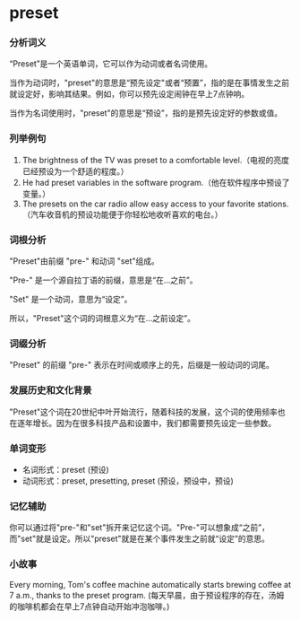 # preset

### 分析词义

  

“Preset”是一个英语单词，它可以作为动词或者名词使用。

  

当作为动词时，"preset"的意思是“预先设定"或者“预置”，指的是在事情发生之前就设定好，影响其结果。例如，你可以预先设定闹钟在早上7点钟响。

  

当作为名词使用时，"preset"的意思是“预设”，指的是预先设定好的参数或值。

  

### 列举例句

  

1.  The brightness of the TV was preset to a comfortable level.（电视的亮度已经预设为一个舒适的程度。）
2.  He had preset variables in the software program.（他在软件程序中预设了变量。）
3.  The presets on the car radio allow easy access to your favorite stations.（汽车收音机的预设功能便于你轻松地收听喜欢的电台。）

  

### 词根分析

  

"Preset"由前缀 "pre-" 和动词 "set"组成。

  

"Pre-" 是一个源自拉丁语的前缀，意思是“在...之前”。

  

"Set" 是一个动词，意思为“设定”。

  

所以，"Preset"这个词的词根意义为“在...之前设定”。

  

### 词缀分析

  

"Preset" 的前缀 "pre-" 表示在时间或顺序上的先，后缀是一般动词的词尾。

  

### 发展历史和文化背景

  

"Preset"这个词在20世纪中叶开始流行，随着科技的发展，这个词的使用频率也在逐年增长。因为在很多科技产品和设置中，我们都需要预先设定一些参数。

  

### 单词变形

  

*   名词形式：preset (预设)
*   动词形式：preset, presetting, preset (预设，预设中，预设)

  

### 记忆辅助

  

你可以通过将"pre-"和"set"拆开来记忆这个词。"Pre-"可以想象成“之前”，而"set"就是设定。所以"preset"就是在某个事件发生之前就“设定”的意思。

  

### 小故事

  

Every morning, Tom's coffee machine automatically starts brewing coffee at 7 a.m., thanks to the preset program. (每天早晨，由于预设程序的存在，汤姆的咖啡机都会在早上7点钟自动开始冲泡咖啡。)
